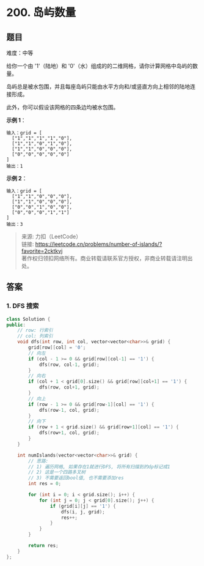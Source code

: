 # 200. 岛屿数量

## 题目

难度：中等

给你一个由 '1'（陆地）和 '0'（水）组成的的二维网格，请你计算网格中岛屿的数量。

岛屿总是被水包围，并且每座岛屿只能由水平方向和/或竖直方向上相邻的陆地连接形成。

此外，你可以假设该网格的四条边均被水包围。

**示例 1**：

```
输入：grid = [
  ["1","1","1","1","0"],
  ["1","1","0","1","0"],
  ["1","1","0","0","0"],
  ["0","0","0","0","0"]
]
输出：1

```

**示例 2**：

```
输入：grid = [
  ["1","1","0","0","0"],
  ["1","1","0","0","0"],
  ["0","0","1","0","0"],
  ["0","0","0","1","1"]
]
输出：3

```

> 来源: 力扣（LeetCode）  
> 链接: <https://leetcode.cn/problems/number-of-islands/?favorite=2cktkvj>  
> 著作权归领扣网络所有。商业转载请联系官方授权，非商业转载请注明出处。

## 答案

### 1. DFS 搜索

```c++
class Solution {
public:
    // row: 行索引
    // col: 列索引
    void dfs(int row, int col, vector<vector<char>>& grid) {
        grid[row][col] = '0';
        // 向左
        if (col - 1 >= 0 && grid[row][col-1] == '1') {
            dfs(row, col-1, grid);
        }
        // 向右
        if (col + 1 < grid[0].size() && grid[row][col+1] == '1') {
            dfs(row, col+1, grid);
        }
        // 向上
        if (row - 1 >= 0 && grid[row-1][col] == '1') {
            dfs(row-1, col, grid);
        }
        // 向下
        if (row + 1 < grid.size() && grid[row+1][col] == '1') {
            dfs(row+1, col, grid);
        }
    }

    int numIslands(vector<vector<char>>& grid) {
        // 思路:
        // 1) 遍历网格, 如果存在1就进行DFS, 将所有扫描到的dp标记成1
        // 2) 这是一个四路多叉树
        // 3) 不需要返回bool值, 也不需要添加res
        int res = 0;

        for (int i = 0; i < grid.size(); i++) {
            for (int j = 0; j < grid[0].size(); j++) {
                if (grid[i][j] == '1') {
                    dfs(i, j, grid);
                    res++;
                }
            }
        }

        return res;
    }
};
```
